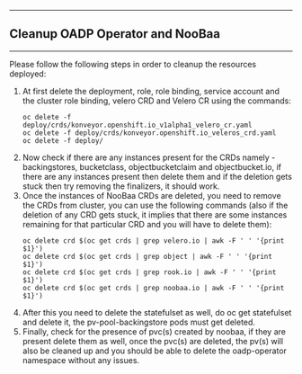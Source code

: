 ***
## Cleanup OADP Operator and NooBaa
***

Please follow the following steps in order to cleanup the resources deployed:

1. At first delete the deployment, role, role binding, service account and the cluster role binding, velero CRD and Velero CR using the commands:
    ```
    oc delete -f deploy/crds/konveyor.openshift.io_v1alpha1_velero_cr.yaml
    oc delete -f deploy/crds/konveyor.openshift.io_veleros_crd.yaml   
    oc delete -f deploy/
    ```
2. Now check if there are any instances present for the CRDs namely - backingstores, bucketclass, objectbucketclaim and objectbucket.io, if there are any instances present then delete them and if the deletion gets stuck then try removing the finalizers, it should work.
3. Once the instances of NooBaa CRDs are deleted, you need to remove the CRDs from cluster, you can use the following commands (also if the deletion of any CRD gets stuck, it implies that there are some instances remaining for that particular CRD and you will have to delete them):
    ```
    oc delete crd $(oc get crds | grep velero.io | awk -F ' ' '{print $1}')
    oc delete crd $(oc get crds | grep object | awk -F ' ' '{print $1}')
    oc delete crd $(oc get crds | grep rook.io | awk -F ' ' '{print $1}')
    oc delete crd $(oc get crds | grep noobaa.io | awk -F ' ' '{print $1}')
    ```
4. After this you need to delete the statefulset as well, do oc get statefulset and delete it, the pv-pool-backingstore pods must get deleted.
5. Finally, check for the presence of pvc(s) created by noobaa, if they are present delete them as well, once the pvc(s) are deleted, the pv(s) will also be cleaned up and you should be able to delete the oadp-operator namespace without any issues.
